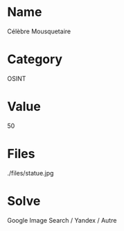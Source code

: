 # Name
Célèbre Mousquetaire

# Category
OSINT

# Value
50

# Files
./files/statue.jpg

# Solve
Google Image Search / Yandex / Autre